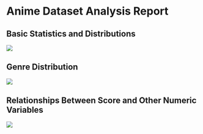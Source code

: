 
# Anime Dataset Analysis Report

## Basic Statistics and Distributions

![](../outputs/anime_basic_stats.png)

## Genre Distribution

![](../outputs/anime_genre_distribution.png)

## Relationships Between Score and Other Numeric Variables

![](../outputs/anime_score_relationships.png)
